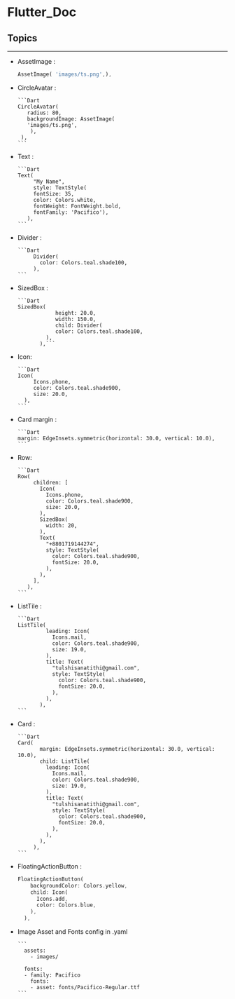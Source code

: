# Flutter_Doc

## Topics
------------------------------
* AssetImage :

   ```Dart
   AssetImage( 'images/ts.png',),
   ```

* CircleAvatar :

      ```Dart
      CircleAvatar(
         radius: 80,
         backgroundImage: AssetImage(
         'images/ts.png',
          ),
       ),
      ```
        
* Text : 

      ```Dart
      Text(
           "My Name",
           style: TextStyle(
           fontSize: 35,
           color: Colors.white,
           fontWeight: FontWeight.bold,
           fontFamily: 'Pacifico'),
         ),
      ```

* Divider :

      ```Dart
           Divider(
             color: Colors.teal.shade100,
           ),
      ```

* SizedBox : 

      ```Dart
      SizedBox(
                  height: 20.0,
                  width: 150.0,
                  child: Divider(
                  color: Colors.teal.shade100,
               ),
             ),```

* Icon:

      ```Dart
      Icon(
           Icons.phone,
           color: Colors.teal.shade900,
           size: 20.0,
        ),
      ```
* Card margin : 

      ```Dart
      margin: EdgeInsets.symmetric(horizontal: 30.0, vertical: 10.0),
      ```

* Row: 

      ```Dart
      Row(
           children: [
             Icon(
               Icons.phone,
               color: Colors.teal.shade900,
               size: 20.0,
             ),
             SizedBox(
               width: 20,
             ),
             Text(
               "+8801719144274",
               style: TextStyle(
                 color: Colors.teal.shade900,
                 fontSize: 20.0,
               ),
             ),
           ],
         ),
      ```

* ListTile : 

      ```Dart
      ListTile(
               leading: Icon(
                 Icons.mail,
                 color: Colors.teal.shade900,
                 size: 19.0,
               ),
               title: Text(
                 "tulshisanatithi@gmail.com",
                 style: TextStyle(
                   color: Colors.teal.shade900,
                   fontSize: 20.0,
                 ),
               ),
             ),
      ```

* Card : 

      ```Dart
      Card(
             margin: EdgeInsets.symmetric(horizontal: 30.0, vertical: 10.0),
             child: ListTile(
               leading: Icon(
                 Icons.mail,
                 color: Colors.teal.shade900,
                 size: 19.0,
               ),
               title: Text(
                 "tulshisanatithi@gmail.com",
                 style: TextStyle(
                   color: Colors.teal.shade900,
                   fontSize: 20.0,
                 ),
               ),
             ),
           ),
      ```

* FloatingActionButton :

   ```Dart 
   FloatingActionButton(
       backgroundColor: Colors.yellow,
       child: Icon(
         Icons.add,
         color: Colors.blue,
       ),
     ),
   ```

* Image Asset and Fonts config in .yaml

      ```
        assets:
          - images/

        fonts:
        - family: Pacifico
          fonts:
          - asset: fonts/Pacifico-Regular.ttf
      ```
 
